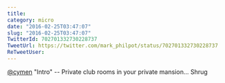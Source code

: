 ```yaml
---
title: 
category: micro
date: "2016-02-25T03:47:07"
slug: "2016-02-25T03:47:07"
TwitterId: 702701332730228737
TweetUrl: https://twitter.com/mark_philpot/status/702701332730228737
ReTweetUser: 
---
```


[@cymen](https://twitter.com/cymen) "Intro" -- Private club rooms in your private mansion... Shrug
